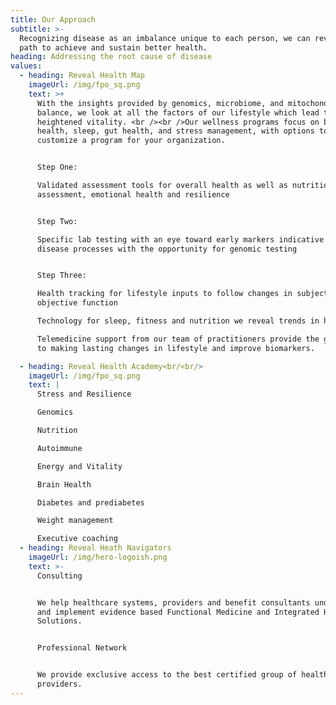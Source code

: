 ```yaml
---
title: Our Approach
subtitle: >-
  Recognizing disease as an imbalance unique to each person, we can reveal a
  path to achieve and sustain better health.
heading: Addressing the root cause of disease
values:
  - heading: Reveal Health Map
    imageUrl: /img/fpo_sq.png
    text: >+
      With the insights provided by genomics, microbiome, and mitochondria
      balance, we look at all the factors of our lifestyle which lead to
      heightened vitality. <br /><br />Our wellness programs focus on brain
      health, sleep, gut health, and stress management, with options to
      customize a program for your organization.


      Step One:

      Validated assessment tools for overall health as well as nutritional
      assessment, emotional health and resilience  


      Step Two:

      Specific lab testing with an eye toward early markers indicative of
      disease processes with the opportunity for genomic testing


      Step Three:

      Health tracking for lifestyle inputs to follow changes in subjective and
      objective function

      Technology for sleep, fitness and nutrition we reveal trends in health.

      Telemedicine support from our team of practitioners provide the guidance
      to making lasting changes in lifestyle and improve biomarkers.

  - heading: Reveal Health Academy<br/<br/>
    imageUrl: /img/fpo_sq.png
    text: |
      Stress and Resilience

      Genomics

      Nutrition

      Autoimmune

      Energy and Vitality

      Brain Health

      Diabetes and prediabetes

      Weight management

      Executive coaching
  - heading: Reveal Heath Navigators
    imageUrl: /img/hero-logoish.png
    text: >-
      Consulting


      We help healthcare systems, providers and benefit consultants understand
      and implement evidence based Functional Medicine and Integrated Health
      Solutions.


      Professional Network


      We provide exclusive access to the best certified group of health care
      providers.
---
```


